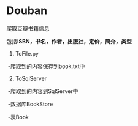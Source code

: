 # Douban

爬取豆瓣书籍信息

包括**ISBN，书名，作者，出版社，定价，简介，类型**

1. ToFile.py

​	-爬取到的内容保存到book.txt中

2. ToSqlServer

​	-爬取到的内容到SqlServer中

​	-数据库BookStore

​	-表Book
